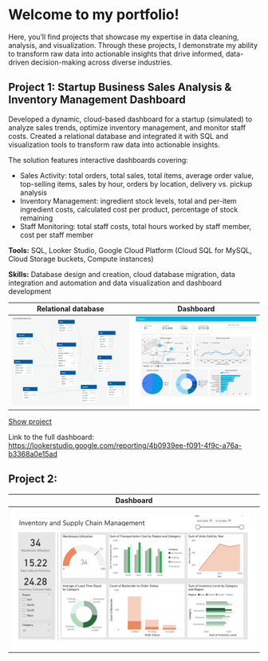 # Welcome to my portfolio! 

Here, you’ll find projects that showcase my expertise in data cleaning, analysis, and visualization. Through these projects, I demonstrate my ability to transform raw data into actionable insights that drive informed, data-driven decision-making across diverse industries.

## Project 1: Startup Business Sales Analysis & Inventory Management Dashboard

Developed a dynamic, cloud-based dashboard for a startup (simulated) to analyze sales trends, optimize inventory management, and monitor staff costs. Created a relational database and integrated it with SQL and visualization tools to transform raw data into actionable insights.

The solution features interactive dashboards covering:

- Sales Activity: total orders, total sales, total items, average order value, top-selling items, sales by hour, orders by location, delivery vs. pickup analysis
- Inventory Management: ingredient stock levels, total and per-item ingredient costs, calculated cost per product, percentage of stock remaining
- Staff Monitoring: total staff costs, total hours worked by staff member, cost per staff member

**Tools:** SQL, Looker Studio, Google Cloud Platform (Cloud SQL for MySQL, Cloud Storage buckets, Compute instances)

**Skills:** Database design and creation, cloud database migration, data integration and automation and data visualization and dashboard development

| Relational database |  Dashboard |
|:--:|:--:|
| ![Image 1](project_1/project1_RD.png) | ![Image 2](project_1/project1_dashboard.jpg) |

[Show project](project_1/)

Link to the full dashboard: https://lookerstudio.google.com/reporting/4b0939ee-f091-4f9c-a76a-b3368a0e15ad

## Project 2:

|  Dashboard |
|:--:|
|  ![Image 1](project_2/project2_dashboard.jpg) |



